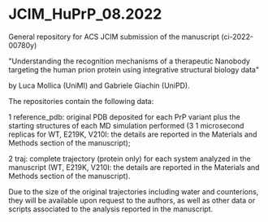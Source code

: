 # JCIM_HuPrP_08.2022

General repository for ACS JCIM submission of the manuscript (ci-2022-00780y)

"Understanding the recognition mechanisms of a therapeutic Nanobody targeting the human prion protein using integrative structural biology data"

by Luca Mollica (UniMI) and Gabriele Giachin (UniPD).

The repositories contain the following data:

1 reference_pdb: original PDB deposited for each PrP variant plus the starting structures of each MD simulation performed (3 1 microsecond replicas for WT, E219K, V210I: the details are reported in the Materials and Methods section of the manuscript);

2 traj: complete trajectory (protein only) for each system analyzed in the manuscript (WT, E219K, V210I: the details are reported in the Materials and Methods section of the manuscript).

Due to the size of the original trajectories including water and counterions, they will be available upon request to the authors, as well as other data or scripts associated to the analysis reported in the manuscript.
